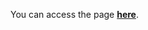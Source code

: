 You can access the page <a href="https://dimas-prates.github.io/clone-google-homepage/" target="_blank"><strong>here</strong></a>.